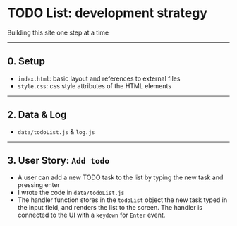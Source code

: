 # TODO List: development strategy

Building this site one step at a time

---

## 0. Setup

- `index.html`: basic layout and references to external files
- `style.css`: css style attributes of the HTML elements

---

## 2. Data & Log

- `data/todoList.js` & `log.js`

---

## 3. User Story: `Add todo`

- A user can add a new TODO task to the list by typing the new task and pressing enter
- I wrote the code in `data/todoList.js`
- The handler function stores in the `todoList` object the new task typed in the input field, and renders the list to the screen. The handler is connected to the UI with a `keydown` for `Enter` event.